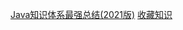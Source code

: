 [Java知识体系最强总结(2021版)](https://blog.csdn.net/ThinkWon/article/details/103592572?depth_1-utm_source=distribute.pc_feed.none-task&request_id=&utm_source=distribute.pc_feed.none-task)
[收藏知识](https://www.toutiao.com/c/user/token/MS4wLjABAAAAikZhGgTbu0TtVvTaeamOn2t7PDgZjq5DGzDMUuMW1oE/?source=feed&log_from=85e34fc036457_1685414272388&tab=fav)
